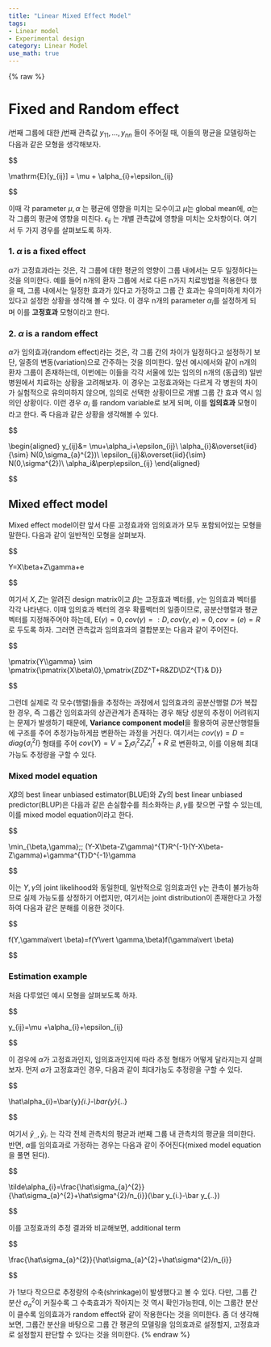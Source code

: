```yaml
---
title: "Linear Mixed Effect Model"
tags:
- Linear model
- Experimental design
category: Linear Model
use_math: true
---
```

{% raw %}
# Fixed and Random effect

$i$번째 그룹에 대한 $j$번째 관측값 $y_{11},\ldots,y_{nn}$ 들이 주어질 때, 이들의 평균을 모델링하는 다음과 같은 모형을 생각해보자.

$$

\mathrm{E}[y_{ij}] = \mu + \alpha_{i}+\epsilon_{ij}

$$

이때 각 parameter $\mu,\alpha$ 는 평균에 영향을 미치는 모수이고 $\mu$는 global mean에, $\alpha$는 각 그룹의 평균에 영향을 미친다. $\epsilon_{ij}$ 는 개별 관측값에 영향을 미치는 오차항이다. 여기서 두 가지 경우를 살펴보도록 하자.

###  1. $\alpha$ is a fixed effect
$\alpha$가 고정효과라는 것은, 각 그룹에 대한 평균의 영향이 그룹 내에서는 모두 일정하다는 것을 의미한다. 예를 들어 n개의 환자 그룹에 서로 다른 n가지 치료방법을 적용한다 했을 때, 그룹 내에서는 일정한 효과가 있다고 가정하고 그룹 간 효과는 유의미하게 차이가 있다고 설정한 상황을 생각해 볼 수 있다. 이 경우 n개의 parameter $\alpha_i$를 설정하게 되며 이를 **고정효과** 모형이라고 한다.

### 2. $\alpha$ is a random effect
$\alpha$가 임의효과(random effect)라는 것은, 각 그룹 간의 차이가 일정하다고 설정하기 보단, 일종의 변동(variation)으로 간주하는 것을 의미한다. 앞선 예시에서와 같이 n개의 환자 그룹이 존재하는데, 이번에는 이들을 각각 서울에 있는 임의의 n개의 (동급의) 일반병원에서 치료하는 상황을 고려해보자. 이 경우는 고정효과와는 다르게 각 병원의 차이가 실험적으로 유의미하지 않으며, 임의로 선택한 상황이므로 개별 그룹 간 효과 역시 임의인 상황이다. 이런 경우 $\alpha_i$ 를 random variable로 보게 되며, 이를 **임의효과** 모형이라고 한다. 즉 다음과 같은 상황을 생각해볼 수 있다.

$$

\begin{aligned}
y_{ij}&= \mu+\alpha_i+\epsilon_{ij}\\
\alpha_{i}&\overset{iid}{\sim} N(0,\sigma_{a}^{2})\\
\epsilon_{ij}&\overset{iid}{\sim} N(0,\sigma^{2})\\
\alpha_i&\perp\epsilon_{ij}
\end{aligned}

$$

## Mixed effect model
Mixed effect model이란 앞서 다룬 고정효과와 임의효과가 모두 포함되어있는 모형을 말한다. 다음과 같이 일반적인 모형을 살펴보자.

$$

Y=X\beta+Z\gamma+e

$$

여기서 $X,Z$는 알려진 design matrix이고 $\beta$는 고정효과 벡터를, $\gamma$는 임의효과 벡터를 각각 나타낸다. 이때 임의효과 벡터의 경우 확률벡터의 일종이므로, 공분산행렬과 평균벡터를 지정해주어야 하는데, $\mathrm{E}(\gamma)=0, cov(\gamma)=:D,cov(\gamma,e) = 0, cov=(e)=R$ 로 두도록 하자. 그러면 관측값과 임의효과의 결합분포는 다음과 같이 주어진다.

$$

\pmatrix{Y\\\gamma} \sim \pmatrix{\pmatrix{X\beta\\0},\pmatrix{ZDZ^T+R&ZD\\DZ^{T}& D}}

$$

그런데 실제로 각 모수(행렬)들을 추정하는 과정에서 임의효과의 공분산행렬 $D$가 복잡한 경우, 즉 그룹간 임의효과의 상관관계가 존재하는 경우 해당 성분의 추정이 어려워지는 문제가 발생하기 때문에, **Variance component model**을 활용하여 공분산행렬들에 구조를 주어 추정가능하게끔 변환하는 과정을 거친다. 여기서는 $cov(\gamma)=D=diag\{\sigma_{i}^{2}I\}$ 형태를 주어 $cov(Y)=V=\sum_{l}\sigma_{l}^{2}Z_{l}Z_{l}^{T}+R$ 로 변환하고, 이를 이용해 최대가능도 추정량을 구할 수 있다.

### Mixed model equation
$X\beta$의 best linear unbiased estimator(BLUE)와 $Z\gamma$의 best linear unbiased predictor(BLUP)은 다음과 같은 손실함수를 최소화하는 $\beta,\gamma$를 찾으면 구할 수 있는데, 이를 mixed model equation이라고 한다. 

$$

\min_{\beta,\gamma}\;\; (Y-X\beta-Z\gamma)^{T}R^{-1}(Y-X\beta-Z\gamma)+\gamma^{T}D^{-1}\gamma

$$

이는 $Y,\gamma$의 joint likelihood와 동일한데, 일반적으로 임의효과인 $\gamma$는 관측이 불가능하므로 실제 가능도를 상정하기 어렵지만, 여기서는 joint distribution이 존재한다고 가정하여 다음과 같은 분해를 이용한 것이다.

$$

f(Y,\gamma\vert \beta)=f(Y\vert \gamma,\beta)f(\gamma\vert \beta)

$$

### Estimation example
처음 다루었던 예시 모형을 살펴보도록 하자.

$$

y_{ij}=\mu +\alpha_{i}+\epsilon_{ij}

$$

이 경우에 $\alpha$가 고정효과인지, 임의효과인지에 따라 추정 형태가 어떻게 달라지는지 살펴보자. 먼저 $\alpha$가 고정효과인 경우, 다음과 같이 최대가능도 추정량을 구할 수 있다.

$$

\hat\alpha_{i}=\bar{y}_{i.}-\bar{y}_{..}

$$

여기서 $\bar y_{..}, \bar y_i.$ 는 각각 전체 관측치의 평균과 i번째 그룹 내 관측치의 평균을 의미한다. 반면, $\alpha$를 임의효과로 가정하는 경우는 다음과 같이 주어진다(mixed model equation을 풀면 된다).

$$

\tilde\alpha_{i}=\frac{\hat\sigma_{a}^{2}}{\hat\sigma_{a}^{2}+\hat\sigma^{2}/n_{i}}(\bar y_{i.}-\bar y_{..})

$$

이를 고정효과의 추정 결과와 비교해보면, additional term 

$$

\frac{\hat\sigma_{a}^{2}}{\hat\sigma_{a}^{2}+\hat\sigma^{2}/n_{i}}

$$

가 1보다 작으므로 추정량의 수축(shrinkage)이 발생했다고 볼 수 있다. 다만, 그룹 간 분산 $\sigma_{a}^{2}$이 커질수록 그 수축효과가 작아지는 것 역시 확인가능한데, 이는 그룹간 분산이 클수록 임의효과가 random effect와 같이 작용한다는 것을 의미한다. 좀 더 생각해보면, 그룹간 분산을 바탕으로 그룹 간 평균의 모델링을 임의효과로 설정할지, 고정효과로 설정할지 판단할 수 있다는 것을 의미한다.
{% endraw %}